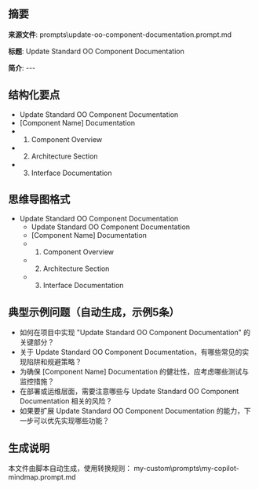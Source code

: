 ## 摘要

**来源文件**: prompts\update-oo-component-documentation.prompt.md

**标题**: Update Standard OO Component Documentation

**简介**: ---

## 结构化要点

- Update Standard OO Component Documentation
- [Component Name] Documentation
- 1. Component Overview
- 2. Architecture Section
- 3. Interface Documentation

## 思维导图格式

- Update Standard OO Component Documentation
  - Update Standard OO Component Documentation
  - [Component Name] Documentation
  - 1. Component Overview
  - 2. Architecture Section
  - 3. Interface Documentation

## 典型示例问题（自动生成，示例5条）

- 如何在项目中实现 "Update Standard OO Component Documentation" 的关键部分？
- 关于 Update Standard OO Component Documentation，有哪些常见的实现陷阱和规避策略？
- 为确保 [Component Name] Documentation 的健壮性，应考虑哪些测试与监控措施？
- 在部署或运维层面，需要注意哪些与 Update Standard OO Component Documentation 相关的风险？
- 如果要扩展 Update Standard OO Component Documentation 的能力，下一步可以优先实现哪些功能？

## 生成说明

本文件由脚本自动生成，使用转换规则： my-custom\prompts\my-copilot-mindmap.prompt.md
